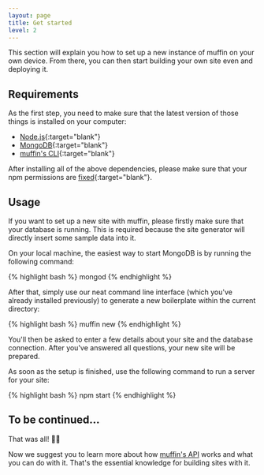 ```yaml
---
layout: page
title: Get started
level: 2
---
```


This section will explain you how to set up a new instance of muffin on your own device. From there, you can then start building your own site even and deploying it.

## Requirements

As the first step, you need to make sure that the latest version of those things is installed on your computer:

- [Node.js](https://nodejs.org){:target="blank"}
- [MongoDB](https://www.mongodb.org){:target="blank"}
- [muffin's CLI](https://www.npmjs.com/package/muffin-cli){:target="blank"}

After installing all of the above dependencies, please make sure that your npm permissions are [fixed](https://docs.npmjs.com/getting-started/fixing-npm-permissions){:target="blank"}.

## Usage

If you want to set up a new site with muffin, please firstly make sure that your database is running. This is required because the site generator will directly insert some sample data into it.

On your local machine, the easiest way to start MongoDB is by running the following command:

{% highlight bash %}
mongod
{% endhighlight %}

After that, simply use our neat command line interface (which you've already installed previously) to generate a new boilerplate within the current directory:

{% highlight bash %}
muffin new
{% endhighlight %}

You'll then be asked to enter a few details about your site and the database connection. After you've answered all questions, your new site will be prepared.

As soon as the setup is finished, use the following command to run a server for your site:

{% highlight bash %}
npm start
{% endhighlight %}

## To be continued...

That was all! 📢🐢

Now we suggest you to learn more about how [muffin's API](/api) works and what you can do with it. That's the essential knowledge for building sites with it.
